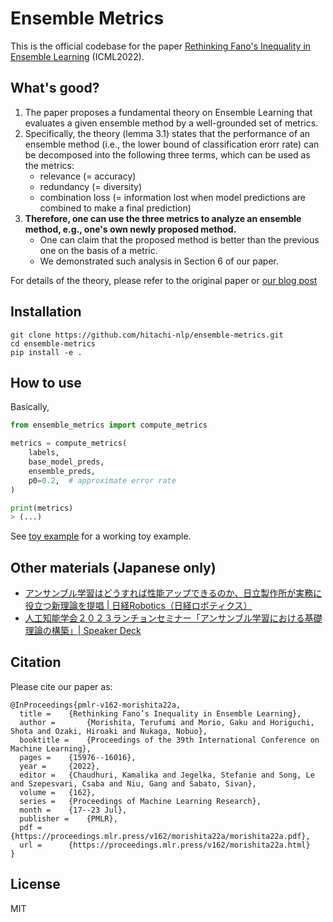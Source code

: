 # Ensemble Metrics
This is the official codebase for the paper [Rethinking Fano's Inequality in Ensemble Learning](https://arxiv.org/abs/2205.12683) (ICML2022).

## What's good?
1. The paper proposes a fundamental theory on Ensemble Learning that evaluates a given ensemble method by a well-grounded set of metrics.
1. Specifically, the theory (lemma 3.1) states that the performance of an ensemble method (i.e., the lower bound of classification erorr rate) can be decomposed into the following three terms, which can be used as the metrics:
    * relevance  (= accuracy)
    * redundancy (= diversity)
    * combination loss (= information lost when model predictions are combined to make a final prediction)
1. **Therefore, one can use the three metrics to analyze an ensemble method, e.g., one's own newly proposed method.**
    - One can claim that the proposed method is better than the previous one on the basis of a metric.
    - We demonstrated such analysis in Section 6 of our paper.

For details of the theory, please refer to the original paper or [our blog post](https://www.hitachi.com/rd/sc/aiblog/202209_theoretical-framework-of-el/index.html)

## Installation
```console
git clone https://github.com/hitachi-nlp/ensemble-metrics.git
cd ensemble-metrics
pip install -e .
```

## How to use
Basically,
```python
from ensemble_metrics import compute_metrics

metrics = compute_metrics(
    labels,
    base_model_preds,
    ensemble_preds,
    p0=0.2,  # approximate error rate
)

print(metrics)
> (...)
```
See [toy example](./test/test_toy_example.py) for a working toy example.

## Other materials (Japanese only)
* [アンサンブル学習はどうすれば性能アップできるのか、日立製作所が実務に役立つ新理論を提唱 | 日経Robotics（日経ロボティクス）](https://xtech.nikkei.com/atcl/nxt/mag/rob/18/012600001/00114/)
* [人工知能学会２０２３ランチョンセミナー「アンサンブル学習における基礎理論の構築」| Speaker Deck](https://speakerdeck.com/morishtr/ren-gong-zhi-neng-xue-hui-2023rantiyonsemina-ansanburuxue-xi-niokeruji-chu-li-lun-nogou-zhu)

## Citation
Please cite our paper as:
```
@InProceedings{pmlr-v162-morishita22a,
  title = 	 {Rethinking Fano’s Inequality in Ensemble Learning},
  author =       {Morishita, Terufumi and Morio, Gaku and Horiguchi, Shota and Ozaki, Hiroaki and Nukaga, Nobuo},
  booktitle = 	 {Proceedings of the 39th International Conference on Machine Learning},
  pages = 	 {15976--16016},
  year = 	 {2022},
  editor = 	 {Chaudhuri, Kamalika and Jegelka, Stefanie and Song, Le and Szepesvari, Csaba and Niu, Gang and Sabato, Sivan},
  volume = 	 {162},
  series = 	 {Proceedings of Machine Learning Research},
  month = 	 {17--23 Jul},
  publisher =    {PMLR},
  pdf = 	 {https://proceedings.mlr.press/v162/morishita22a/morishita22a.pdf},
  url = 	 {https://proceedings.mlr.press/v162/morishita22a.html}
}
```

## License
MIT
